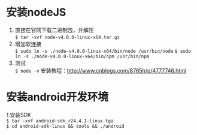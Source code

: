 #   安装nodeJS
   1. 直接在官网下载二进制包，并解压  
   `$ tar -xvf node-v4.0.0-linux-x64.tar.gz`
   2. 增加软连接  
   `$ sudo ln -s ./node-v4.0.0-linux-x64/bin/node /usr/bin/node` 
   `$ sudo ln -s ./node-v4.0.0-linux-x64/bin/npm /usr/bin/npm`
   3. 测试  
   `$ node -v`
安装教程：http://www.cnblogs.com/8765h/p/4777746.html
#  安装android开发环境
   1.安装SDK  
   `$ tar -xvf android-sdk_r24.4.1-linux.tgz`  
   `$ cd android-sdk-linux && tools && ./android` 
